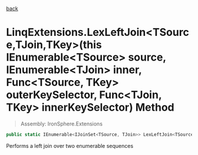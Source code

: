 ﻿

[back](/IronSphere.Extensions/types/LinqExtensions)

# LinqExtensions.LexLeftJoin&lt;TSource,TJoin,TKey&gt;(this IEnumerable&lt;TSource&gt; source, IEnumerable&lt;TJoin&gt; inner, Func&lt;TSource, TKey&gt; outerKeySelector, Func&lt;TJoin, TKey&gt; innerKeySelector) Method

> Assembly: IronSphere.Extensions

```csharp
public static IEnumerable<IJoinSet<TSource, TJoin>> LexLeftJoin<TSource, TJoin, TKey>(this IEnumerable<TSource> source, IEnumerable<TJoin> inner, Func<TSource, TKey> outerKeySelector, Func<TJoin, TKey> innerKeySelector);
```

Performs a left join over two enumerable sequences

 